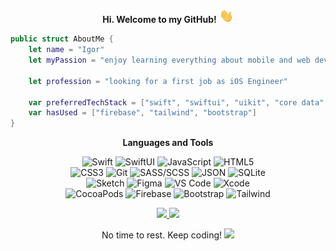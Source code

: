 <div align="center">
    
  **Hi. Welcome to my GitHub!**
  <img src="https://raw.githubusercontent.com/ABSphreak/ABSphreak/master/gifs/Hi.gif" width="23px">
  </div>

```swift
public struct AboutMe {
    let name = "Igor"
    let myPassion = "enjoy learning everything about mobile and web development ⚡"
    
    let profession = "looking for a first job as iOS Engineer"
    
    var preferredTechStack = ["swift", "swiftui", "uikit", "core data", "java script", "html", "sass/scss"]
    var hasUsed = ["firebase", "tailwind", "bootstrap"]
}
```

 <div align="center">
  
  **Languages and Tools**
  
![Swift](https://img.shields.io/badge/-UIKit-orange?style=flat&logo=swift&logoColor=ffffff)
![SwiftUI](https://img.shields.io/badge/-SwiftUI-01C5DD?style=flat&logo=swift&logoColor=ffffff)
![JavaScript](https://img.shields.io/badge/-JavaScript-%23ECD83E?style=flat&logo=javascript&logoColor=ffffff)
![HTML5](https://img.shields.io/badge/-HTML5-%23E34C26?style=flat&logo=html5&logoColor=ffffff)\
![CSS3](https://img.shields.io/badge/-CSS3-%23197CBE?style=flat&logo=css3)
![Git](https://img.shields.io/badge/-Git-%23ED5A47?style=flat&logo=git&logoColor=%23ffffff)
![SASS/SCSS](https://img.shields.io/badge/-SASS/SCSS-%23CF649A?style=flat&logo=sass&logoColor=%23ffffff)
![JSON](https://img.shields.io/badge/-JSON-414141?style=flat&logo=JSON&logoColor=ffffff)
![SQLite](https://img.shields.io/badge/-SQLite-2B8CCC?style=flat&logo=SQLite&logoColor=ffffff)\
![Sketch](https://img.shields.io/badge/-Sketch-%23FDAD00?style=flat&logo=sketch&logoColor=ffffff)
![Figma](https://img.shields.io/badge/-Figma-9C56F6?style=flat&logo=figma&logoColor=ffffff)
![VS Code](https://img.shields.io/badge/-VSCode-%230066B8?style=flat&logo=visual-studio-code)
![Xcode](https://img.shields.io/badge/-Xcode-1897EA?style=flat&logo=xcode&logoColor=ffffff)\
![CocoaPods](https://img.shields.io/badge/-CocoaPods-EF2A00?style=flat&logo=CocoaPods&logoColor=ffffff)
![Firebase](https://img.shields.io/badge/-Firebase-FEA512?style=flat&logo=Firebase&logoColor=ffffff)
![Bootstrap](https://img.shields.io/badge/-Bootstrap-712CF8?style=flat&logo=Bootstrap&logoColor=ffffff)
![Tailwind](https://img.shields.io/badge/-Tailwind-38B7EF?style=flat&logo=Tailwind-CSS&logoColor=ffffff)

<p align="center">
<a href="https://github.com/artexhibit">
  <img height="180em" src="https://github-readme-stats-eight-theta.vercel.app/api?username=artexhibit&show_icons=true&theme=swift&include_all_commits=true&count_private=true"/>
  <img height="180em" src="https://github-readme-stats-eight-theta.vercel.app/api/top-langs/?username=artexhibit&layout=compact&langs_count=8&theme=swift"/>
</a>
</p>

<p align="center">No time to rest. Keep coding! <img src="https://media.tenor.com/GocCvG7hs78AAAAi/rocket-joypixels.gif" width="25px"</p>
